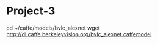 # Project-3




cd ~/caffe/models/bvlc_alexnet
wget http://dl.caffe.berkeleyvision.org/bvlc_alexnet.caffemodel
